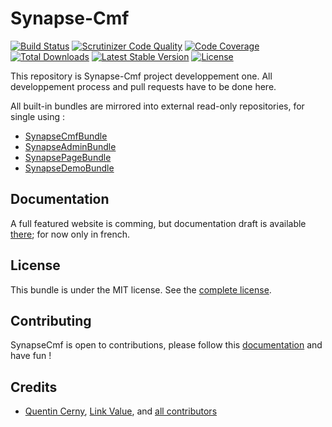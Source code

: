 Synapse-Cmf
===========

[![Build Status](https://travis-ci.org/Synapse-Cmf/synapse-cmf.svg?branch=master)](https://travis-ci.org/Synapse-Cmf/synapse-cmf) [![Scrutinizer Code Quality](https://scrutinizer-ci.com/g/Synapse-Cmf/synapse-cmf/badges/quality-score.png?b=master)](https://scrutinizer-ci.com/g/Synapse-Cmf/synapse-cmf/?branch=master) [![Code Coverage](https://scrutinizer-ci.com/g/Synapse-Cmf/synapse-cmf/badges/coverage.png?b=master)](https://scrutinizer-ci.com/g/Synapse-Cmf/synapse-cmf/?branch=master) [![Total Downloads](https://poser.pugx.org/synapse-cmf/synapse-cmf/downloads)](https://packagist.org/packages/synapse-cmf/synapse-cmf) [![Latest Stable Version](https://poser.pugx.org/synapse-cmf/synapse-cmf/v/stable)](https://packagist.org/packages/synapse-cmf/synapse-cmf) [![License](https://poser.pugx.org/synapse-cmf/synapse-cmf/license)](https://packagist.org/packages/synapse-cmf/synapse-cmf)

This repository is Synapse-Cmf project developpement one.
All developpement process and pull requests have to be done here.

All built-in bundles are mirrored into external read-only repositories, for single using :

 - [SynapseCmfBundle](https://github.com/synapse-cmf/SynapseCmfBundle)
 - [SynapseAdminBundle](https://github.com/synapse-cmf/SynapseAdminBundle)
 - [SynapsePageBundle](https://github.com/synapse-cmf/SynapsePageBundle)
 - [SynapseDemoBundle](https://github.com/synapse-cmf/SynapseDemoBundle)

## Documentation

A full featured website is comming, but documentation draft is available [there](https://synapse-cmf.github.io/documentation/fr/); for now only in french.

## License

This bundle is under the MIT license. See the [complete license](LICENSE.md).

## Contributing

SynapseCmf is open to contributions, please follow this [documentation](docs/contributing.md) and have fun !

## Credits

- [Quentin Cerny](https://github.com/Nyxis), [Link Value](http://link-value.fr/), and [all contributors](https://github.com/synapse-cmf/synapse-cmf/graphs/contributors)
